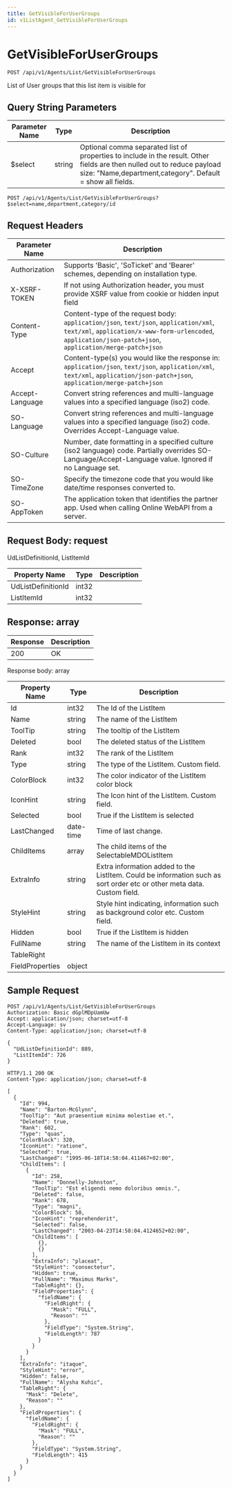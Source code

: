 ```yaml
---
title: GetVisibleForUserGroups
id: v1ListAgent_GetVisibleForUserGroups
---
```


# GetVisibleForUserGroups

```http
POST /api/v1/Agents/List/GetVisibleForUserGroups
```

List of User groups that this list item is visible for







## Query String Parameters

| Parameter Name | Type |  Description |
|----------------|------|--------------|
| $select | string |  Optional comma separated list of properties to include in the result. Other fields are then nulled out to reduce payload size: "Name,department,category". Default = show all fields. |

```http
POST /api/v1/Agents/List/GetVisibleForUserGroups?$select=name,department,category/id
```


## Request Headers

| Parameter Name | Description |
|----------------|-------------|
| Authorization  | Supports 'Basic', 'SoTicket' and 'Bearer' schemes, depending on installation type. |
| X-XSRF-TOKEN   | If not using Authorization header, you must provide XSRF value from cookie or hidden input field |
| Content-Type | Content-type of the request body: `application/json`, `text/json`, `application/xml`, `text/xml`, `application/x-www-form-urlencoded`, `application/json-patch+json`, `application/merge-patch+json` |
| Accept         | Content-type(s) you would like the response in: `application/json`, `text/json`, `application/xml`, `text/xml`, `application/json-patch+json`, `application/merge-patch+json` |
| Accept-Language | Convert string references and multi-language values into a specified language (iso2) code. |
| SO-Language | Convert string references and multi-language values into a specified language (iso2) code. Overrides Accept-Language value. |
| SO-Culture | Number, date formatting in a specified culture (iso2 language) code. Partially overrides SO-Language/Accept-Language value. Ignored if no Language set. |
| SO-TimeZone | Specify the timezone code that you would like date/time responses converted to. |
| SO-AppToken | The application token that identifies the partner app. Used when calling Online WebAPI from a server. |

## Request Body: request  

UdListDefinitionId, ListItemId 

| Property Name | Type |  Description |
|----------------|------|--------------|
| UdListDefinitionId | int32 |  |
| ListItemId | int32 |  |


## Response: array



| Response | Description |
|----------------|-------------|
| 200 | OK |

Response body: array

| Property Name | Type |  Description |
|----------------|------|--------------|
| Id | int32 | The Id of the ListItem |
| Name | string | The name of the ListItem |
| ToolTip | string | The tooltip of the ListItem |
| Deleted | bool | The deleted status of the ListItem |
| Rank | int32 | The rank of the ListItem |
| Type | string | The type of the ListItem. Custom field. |
| ColorBlock | int32 | The color indicator of the ListItem color block |
| IconHint | string | The Icon hint of the ListItem. Custom field. |
| Selected | bool | True if the ListItem is selected |
| LastChanged | date-time | Time of last change. |
| ChildItems | array | The child items of the SelectableMDOListItem |
| ExtraInfo | string | Extra information added to the ListItem. Could be information such as sort order etc or other meta data. Custom field. |
| StyleHint | string | Style hint indicating, information such as background color etc. Custom field. |
| Hidden | bool | True if the ListItem is hidden |
| FullName | string | The name of the ListItem in its context |
| TableRight |  |  |
| FieldProperties | object |  |

## Sample Request

```http!
POST /api/v1/Agents/List/GetVisibleForUserGroups
Authorization: Basic dGplMDpUamUw
Accept: application/json; charset=utf-8
Accept-Language: sv
Content-Type: application/json; charset=utf-8

{
  "UdListDefinitionId": 889,
  "ListItemId": 726
}
```

```http_
HTTP/1.1 200 OK
Content-Type: application/json; charset=utf-8

[
  {
    "Id": 994,
    "Name": "Barton-McGlynn",
    "ToolTip": "Aut praesentium minima molestiae et.",
    "Deleted": true,
    "Rank": 602,
    "Type": "quas",
    "ColorBlock": 320,
    "IconHint": "ratione",
    "Selected": true,
    "LastChanged": "1995-06-18T14:58:04.411467+02:00",
    "ChildItems": [
      {
        "Id": 258,
        "Name": "Donnelly-Johnston",
        "ToolTip": "Est eligendi nemo doloribus omnis.",
        "Deleted": false,
        "Rank": 678,
        "Type": "magni",
        "ColorBlock": 50,
        "IconHint": "reprehenderit",
        "Selected": false,
        "LastChanged": "2003-04-23T14:58:04.4124652+02:00",
        "ChildItems": [
          {},
          {}
        ],
        "ExtraInfo": "placeat",
        "StyleHint": "consectetur",
        "Hidden": true,
        "FullName": "Maximus Marks",
        "TableRight": {},
        "FieldProperties": {
          "fieldName": {
            "FieldRight": {
              "Mask": "FULL",
              "Reason": ""
            },
            "FieldType": "System.String",
            "FieldLength": 787
          }
        }
      }
    ],
    "ExtraInfo": "itaque",
    "StyleHint": "error",
    "Hidden": false,
    "FullName": "Alysha Kuhic",
    "TableRight": {
      "Mask": "Delete",
      "Reason": ""
    },
    "FieldProperties": {
      "fieldName": {
        "FieldRight": {
          "Mask": "FULL",
          "Reason": ""
        },
        "FieldType": "System.String",
        "FieldLength": 415
      }
    }
  }
]
```